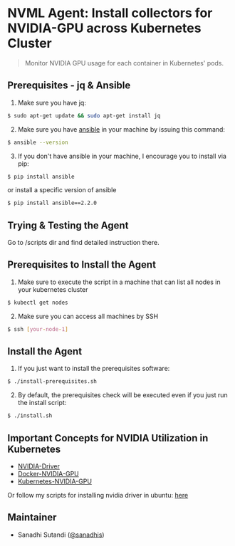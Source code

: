 # NVML Agent: Install collectors for NVIDIA-GPU across Kubernetes Cluster

> Monitor NVIDIA GPU usage for each container in Kubernetes' pods.

## Prerequisites - jq & Ansible

1. Make sure you have jq:
  ```bash
  $ sudo apt-get update && sudo apt-get install jq
  ```

2. Make sure you have [ansible](http://docs.ansible.com/ansible/latest/intro_installation.html) in your machine by issuing this command:
  ```bash
  $ ansible --version
  ```

3. If you don't have ansible in your machine, I encourage you to install via pip:
  ```bash
  $ pip install ansible
  ```
  or install a specific version of ansible
  ```bash
  $ pip install ansible==2.2.0
  ```

## Trying & Testing the Agent
Go to /scripts dir and find detailed instruction there.

## Prerequisites to Install the Agent

1. Make sure to execute the script in a machine that can list all nodes in your kubernetes cluster
  ```bash
  $ kubectl get nodes
  ```

2. Make sure you can access all machines by SSH
  ```bash
  $ ssh [your-node-1]
  ```

## Install the Agent

1. If you just want to install the prerequisites software:
  ```bash
  $ ./install-prerequisites.sh
  ```

2. By default, the prerequisites check will be executed even if you just run the install script:
  ```bash
  $ ./install.sh
  ```

## Important Concepts for NVIDIA Utilization in Kubernetes

- [NVIDIA-Driver](http://docs.nvidia.com/cuda/cuda-installation-guide-linux/index.html)
- [Docker-NVIDIA-GPU](https://github.com/NVIDIA/nvidia-docker/wiki)
- [Kubernetes-NVIDIA-GPU](https://kubernetes.io/docs/tasks/manage-gpus/scheduling-gpus/)

Or follow my scripts for installing nvidia driver in ubuntu: [here](https://github.com/sanadhis/kube-ubuntu-utils)

## Maintainer

- Sanadhi Sutandi ([@sanadhis](https://github.com/sanadhis))